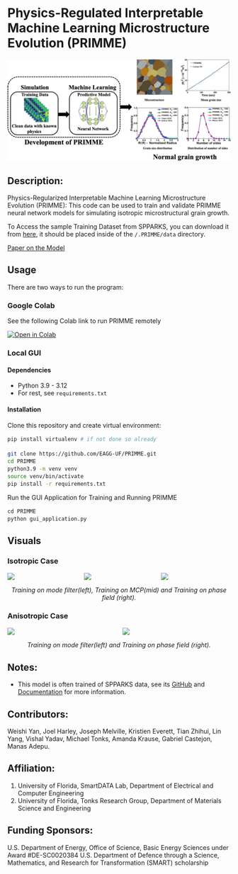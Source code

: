 # Physics-Regulated Interpretable Machine Learning Microstructure Evolution (PRIMME)

<p align="center">
  <img src="materials/graphic.jpg"/>
</p>

## Description:

Physics-Regularized Interpretable Machine Learning Microstructure Evolution (PRIMME): This code can be used to train and validate PRIMME neural network models for simulating isotropic microstructural grain growth.

To Access the sample Training Dataset from SPPARKS, you can download it from [here](https://www.dropbox.com/scl/fi/v47g45hc4pzw225t94n23/trainset_spparks_sz-257x257-_ng-256-256-_nsets-200-_future-4-_max-100-_kt-0.66-_cut-0.h5?rlkey=050y5yond3j81reexydb0opzq&st=uiauni5d&dl=0), it should be placed inside of the `/.PRIMME/data` directory.

[Paper on the Model](https://doi.org/10.1016/j.matdes.2022.111032)

## Usage

There are two ways to run the program:

### Google Colab

See the following Colab link to run PRIMME remotely

[![Open in Colab](https://colab.research.google.com/assets/colab-badge.svg)](https://colab.research.google.com/github/gabo0802/PRIMME-Readable/blob/main/PRIMME/run.ipynb)

### Local GUI

#### Dependencies

- Python 3.9 - 3.12
- For rest, see `requirements.txt`

#### Installation

Clone this repository and create virtual environment:

```bash
pip install virtualenv # if not done so already

git clone https://github.com/EAGG-UF/PRIMME.git
cd PRIMME
python3.9 -m venv venv
source venv/bin/activate
pip install -r requirements.txt

```

Run the GUI Application for Training and Running PRIMME

```python
cd PRIMME
python gui_application.py
```

## Visuals

### Isotropic Case

<div style="display: flex; justify-content: center; align-items: center;">
  <img src="materials/mf.gif" style="width: 20vw;" loop="infinite"/>&nbsp;&nbsp;&nbsp;&nbsp;
  <img src="materials/mcp.gif" style="width: 20vw;" loop="infinite"/>&nbsp;&nbsp;&nbsp;&nbsp;
  <img src="materials/phase_field.gif" style="width: 20vw;" loop="infinite"/>
</div>
<p align="middle">
    <em >Training on mode filter(left), Training on MCP(mid) and Training on phase field (right).</em>
</p>
<be>

### Anisotropic Case

<div style="display: flex; justify-content: center; align-items: center;">
  <img src="materials/mf_incl.gif" style="width: 35vw;" loop=infinite/>&nbsp;&nbsp;&nbsp;&nbsp;
  <img src="materials/mcp_incl.gif" style="width: 35vw;" loop=infinite/>
</div>
<p align="middle">
    <em >Training on mode filter(left) and Training on phase field (right).</em>
</p>
<be>

## Notes:

- This model is often trained of SPPARKS data, see its [GitHub](https://github.com/spparks/spparks) and [Documentation](https://spparks.github.io/) for more information.

## Contributors:

Weishi Yan, Joel Harley, Joseph Melville, Kristien Everett, Tian Zhihui, Lin Yang, Vishal Yadav, Michael Tonks, Amanda Krause, Gabriel Castejon, Manas Adepu.

## Affiliation:

1. University of Florida, SmartDATA Lab, Department of Electrical and Computer Engineering
2. University of Florida, Tonks Research Group, Department of Materials Science and Engineering

## Funding Sponsors:

U.S. Department of Energy, Office of Science, Basic Energy Sciences under Award \#DE-SC0020384
U.S. Department of Defence through a Science, Mathematics, and Research for Transformation (SMART) scholarship
